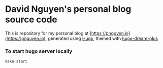 # David Nguyen's personal blog source code

This is repository for my personal blog at [https://pnguyen.io](https://pnguyen.io), generated using [Hugo](https://gohugo.io/), themed with [hugo-dream-plus](https://github.com/UtkarshVerma/hugo-dream-plus)

### To start hugo server locally

```
make start
```
